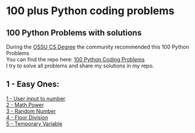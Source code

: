# 100 plus Python coding problems
## 100 Python Problems with solutions <br>
During the <a href="https://github.com/ossu/computer-science" target="_blank">OSSU CS Degree</a> the community recommended this 100 Python Problems <br>
You can find the repo here: <a href="https://github.com/ProgrammingHero1/100-plus-python-coding-problems-with-solutions" target="_blank">100 Python Coding Problems</a> <br>
I try to solve all problems and share my solutions in my repo.

## 1 - Easy Ones:<br>
<a href="https://github.com/kubicodes/100-plus-python-coding-problems/blob/master/1%20-%20Easy%20Ones/1_user_input_to_number.py">1 - User input to number</a><br>
<a href="https://github.com/kubicodes/100-plus-python-coding-problems/blob/master/1%20-%20Easy%20Ones/2_math_power.py">2 - Math Power</a><br>
<a href="https://github.com/kubicodes/100-plus-python-coding-problems/blob/master/1%20-%20Easy%20Ones/3-random-number.py">3 - Random Number</a><br>
<a href="https://github.com/kubicodes/100-plus-python-coding-problems/blob/master/1%20-%20Easy%20Ones/4_floor_division.py">4 - Floor Division</a><br>
<a href="https://github.com/kubicodes/100-plus-python-coding-problems/blob/master/1%20-%20Easy%20Ones/5_temporary_variable.py">5 - Temporary Variable</a><br>
